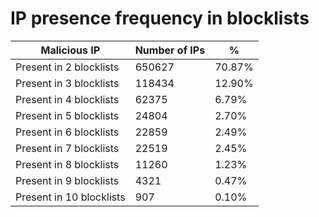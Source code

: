 # IP presence frequency in blocklists
| Malicious IP | Number of IPs | % |
|----|----|----|
| Present in 2 blocklists | 650627 | 70.87% |
| Present in 3 blocklists | 118434 | 12.90% |
| Present in 4 blocklists | 62375 | 6.79% |
| Present in 5 blocklists | 24804 | 2.70% |
| Present in 6 blocklists | 22859 | 2.49% |
| Present in 7 blocklists | 22519 | 2.45% |
| Present in 8 blocklists | 11260 | 1.23% |
| Present in 9 blocklists | 4321 | 0.47% |
| Present in 10 blocklists | 907 | 0.10% |
